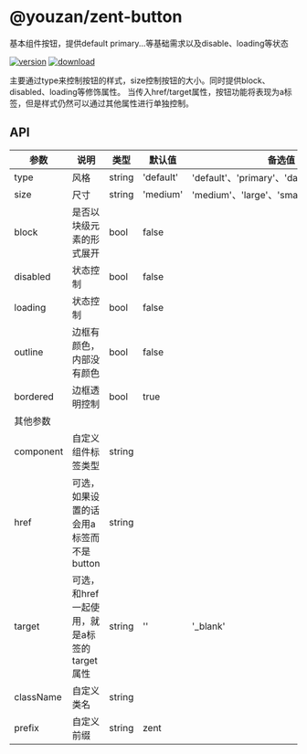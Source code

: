# @youzan/zent-button

基本组件按钮，提供default primary...等基础需求以及disable、loading等状态

[![version][version-image]][download-url]
[![download][download-image]][download-url]

主要通过type来控制按钮的样式，size控制按钮的大小。同时提供block、disabled、loading等修饰属性。
当传入href/target属性，按钮功能将表现为a标签，但是样式仍然可以通过其他属性进行单独控制。

## API

| 参数       | 说明           | 类型     | 默认值       | 备选值                                           |
| ------    | ------       | ------ | --------  | --------                                      |
| type      | 风格           | string | 'default' | 'default'、'primary'、'danger'、'success' |
| size      | 尺寸           | string | 'medium'  | 'medium'、'large'、'small'                      |
| block     | 是否以块级元素的形式展开 | bool   | false     |                                   |
| disabled  | 状态控制         | bool   | false     |                                    |
| loading   | 状态控制         | bool   | false     |                                    |
| outline   | 边框有颜色，内部没有颜色 | bool   | false     |                                   |
| bordered  | 边框透明控制       | bool   | true      |                                 |
| 其他参数 | | | | |
| component | 自定义组件标签类型    | string |       |                                           |
| href | 可选，如果设置的话会用a标签而不是button | string | | |
| target | 可选，和href一起使用，就是a标签的target属性 | string | '' | '_blank' |
| className | 自定义类名        | string |         |                                           |
| prefix    | 自定义前缀        | string | zent    |                                      |


[version-image]: http://npm.qima-inc.com/badge/v/@youzan/zent-button.svg?style=flat-square
[download-image]: http://npm.qima-inc.com/badge/d/@youzan/zent-button.svg?style=flat-square
[download-url]: http://npm.qima-inc.com/package/@youzan/zent-button
